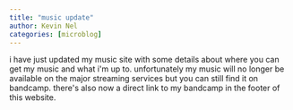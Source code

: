 ```yaml
---
title: "music update"
author: Kevin Nel
categories: [microblog]
---
```


i have just updated my music site with some details about where you can get my music and what i'm up to.
unfortunately my music will no longer be available on the major streaming services but you can still find it on bandcamp.
there's also now a direct link to my bandcamp in the footer of this website.
